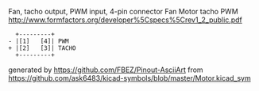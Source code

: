 Fan, tacho output, PWM input, 4-pin connector
Fan Motor tacho PWM
http://www.formfactors.org/developer%5Cspecs%5Crev1_2_public.pdf


	  +---------+
	- |[1]   [4]| PWM
	+ |[2]   [3]| TACHO
	  +---------+


generated by https://github.com/FBEZ/Pinout-AsciiArt from https://github.com/ask6483/kicad-symbols/blob/master/Motor.kicad_sym